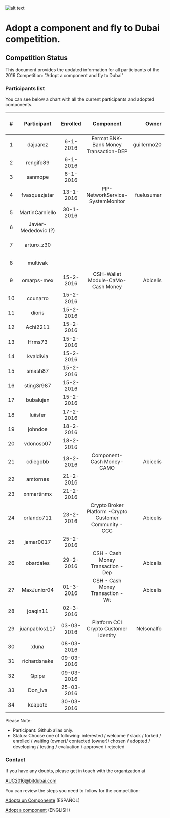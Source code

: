 ![alt text](https://github.com/bitDubai/media-kit/blob/master/MediaKit/Fermat%20Branding/Fermat%20Logotype/Fermat_Logo_3D.png "Fermat Logo")
# Adopt a component and fly to Dubai competition.

## Competition Status
This document provides the updated information for all participants of the 2016 Competition: "Adopt a component and fly to Dubai"

### Participants list

You can see below a chart with all the current participants and adopted components. 

| # | Participant | Enrolled |  Component | Owner | Status | Comments | Score | Amount Collected [USD] |
|:---:|:---:|:---:|:---:|---:|:---:|:---:|:---:|:---:|
|1|dajuarez|6-1-2016|Fermat BNK-Bank Money Transaction-DEP|guillermo20|chosen||||
|2|rengifo89|6-1-2016|||enrolled|#8|||
|3|sanmope|6-1-2016||| enrolled |#9|||
|4|fvasquezjatar|13-1-2016|PIP-NetworkService-SystemMonitor|fuelusumar|contacted|component not ready yet|||
|5|MartinCarniello|30-1-2016| | |rejected ||||
|6|Javier-Mededovic (?)| | | |welcome ||||
|7|arturo_z30| | | |interested|#1 27-12-2015 empty|||
|8|multivak| || | forked |#10 6-1-2016|||
|9|omarps-mex|15-2-2016|CSH-Wallet Module-CaMo-Cash Money |Abicelis|contacted ||||
|10|ccunarro|15-2-2016| | |rejected ||||
|11|dioris|15-2-2016| | |rejected ||||
|12|Achi2211|15-2-2016| | |rejected||||
|13|Hrms73|15-2-2016| | | enrolled||||
|14|kvaldivia|15-2-2016| | | rejected||||
|15|smash87|15-2-2016| | | slack||||
|16|sting3r987|15-2-2016| | |enrolled||||
|17|bubalujan|15-2-2016| | | enrolled||||
|18|luiisfer|17-2-2016| | | enrolled||||
|19|johndoe|18-2-2016| | |enrolled||||
|20|vdonoso07|18-2-2016| | | slack||||
|21|cdiegobb|18-2-2016|Component-Cash Money-CAMO |Abicelis | contacted||||
|22|amtornes|21-2-2016| | | rejected||||
|23|xnmartinmx|21-2-2016| | |enrolled||||
|24|orlando711|23-2-2016|Crypto Broker Platform -Crypto Customer Community - CCC|Abicelis |contacted||||
|25|jamar0017|25-2-2016| | |slack||||
|26|obardales|29-2-2016|CSH - Cash Money Transaction - Dep |Abicelis |contacted||||
|27|MaxJunior04|01-3-2016|CSH - Cash Money Transaction - Wit|Abicelis|contacted||||
|28|joaqin11|02-3-2016| | |enrolled||||
|29|juanpablos117|03-03-2016|Platform CCI Crypto Customer Identity|Nelsonalfo|contacted||||
|30|xluna|08-03-2016|||enrolled||||
|31|richardsnake|09-03-2016|||slack||||
|32|Qpipe|09-03-2016|||enrolled||||
|33|Don_Iva|25-03-2016|||slack||||
|34|kcapote|30-03-2016|||slack||||

Please Note: 
* Participant: Github alias only.
* Status: Choose one of following:  interested / welcome / slack / forked / enrolled / waiting (owner)/ contacted (owner)/ chosen / adopted / developing / testing / evaluation / approved / rejected 


### Contact	
If you have any doubts, please get in touch with the organization at

AUC2016@bitdubai.com

You can review the steps you need to follow for the competition:

[Adopta un Componente](http://bitdubai.com/wp/adopta-un-componente) (ESPAÑOL)

[Adopt a component](http://bitdubai.com/wp/adopt-a-component) (ENGLISH)

